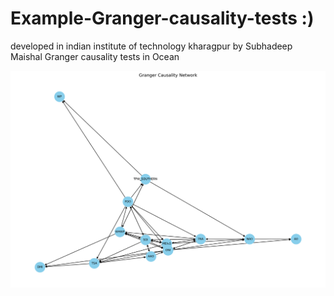 # Example-Granger-causality-tests  :)

developed in indian institute of technology kharagpur
by Subhadeep Maishal
Granger causality tests in Ocean





![Figure](https://github.com/subhadeep-maishal/Example-Granger-causality-tests/raw/main/fig.png)
